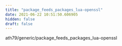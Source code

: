```yaml
---
title: "package_feeds_packages_lua-openssl"
date: 2021-06-22 10:51:50.606905
hidden: false
draft: false
---
```


ath79/generic/package_feeds_packages_lua-openssl

